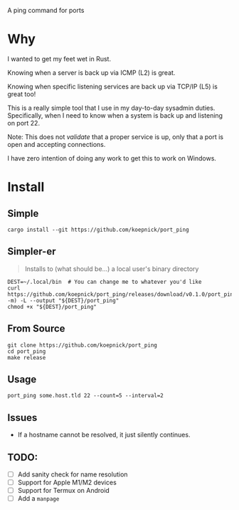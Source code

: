 A ping command for ports

# Why

I wanted to get my feet wet in Rust.

Knowing when a server is back up via ICMP (L2) is great. 

Knowing when specific listening services are back up via TCP/IP (L5) is great too!

This is a really simple tool that I use in my day-to-day sysadmin duties. Specifically, when I need to know when a system is back up and listening on port 22.

Note: This does not *validate* that a proper service is up, only that a port is open and accepting connections.

I have zero intention of doing any work to get this to work on Windows. 

# Install

## Simple

```shell
cargo install --git https://github.com/koepnick/port_ping
```

## Simpler-er
> Installs to (what should be...) a local user's binary directory

```shell
DEST=~/.local/bin  # You can change me to whatever you'd like
curl https://github.com/koepnick/port_ping/releases/download/v0.1.0/port_ping.$(uname -m) -L --output "${DEST}/port_ping"
chmod +x "${DEST}/port_ping"
```

## From Source

```shell
git clone https://github.com/koepnick/port_ping
cd port_ping
make release
```

## Usage

```shell
port_ping some.host.tld 22 --count=5 --interval=2
```

## Issues

- If a hostname cannot be resolved, it just silently continues. 

## TODO: 

- [ ] Add sanity check for name resolution
- [ ] Support for Apple M1/M2 devices
- [ ] Support for Termux on Android
- [ ] Add a `manpage`
